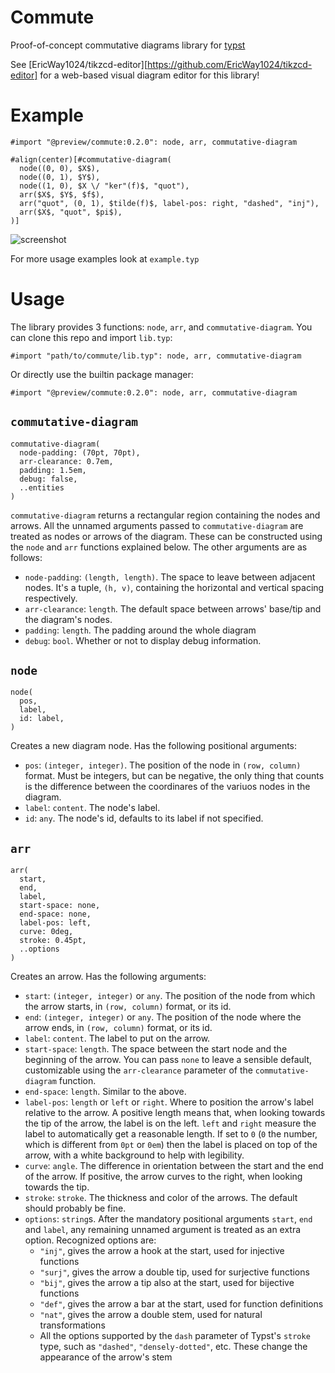 # Commute
Proof-of-concept commutative diagrams library for [typst](https://typst.app/home)

See [EricWay1024/tikzcd-editor][https://github.com/EricWay1024/tikzcd-editor]
for a web-based visual diagram editor for this library!

# Example
```
#import "@preview/commute:0.2.0": node, arr, commutative-diagram

#align(center)[#commutative-diagram(
  node((0, 0), $X$),
  node((0, 1), $Y$),
  node((1, 0), $X \/ "ker"(f)$, "quot"),
  arr($X$, $Y$, $f$),
  arr("quot", (0, 1), $tilde(f)$, label-pos: right, "dashed", "inj"),
  arr($X$, "quot", $pi$),
)]
```

![screenshot](https://github.com/typst/packages/assets/20535498/71eb8d47-b6f9-43fa-a1fd-7ff58b8d0025)
   
For more usage examples look at `example.typ`

# Usage
The library provides 3 functions: `node`, `arr`, and `commutative-diagram`.
You can clone this repo and import `lib.typ`:
```
#import "path/to/commute/lib.typ": node, arr, commutative-diagram
```
Or directly use the builtin package manager:
```
#import "@preview/commute:0.2.0": node, arr, commutative-diagram
```

## `commutative-diagram`
```
commutative-diagram(
  node-padding: (70pt, 70pt),
  arr-clearance: 0.7em,
  padding: 1.5em,
  debug: false,
  ..entities
)
```
`commutative-diagram` returns a rectangular region containing the
nodes and arrows.
All the unnamed arguments passed to `commutative-diagram` are treated as
nodes or arrows of the diagram. These can be constructed using the
`node` and `arr` functions explained below.
The other arguments are as follows:
- `node-padding`: `(length, length)`. The space to leave between adjacent nodes. It's a
  tuple, `(h, v)`, containing the horizontal and vertical spacing respectively.
- `arr-clearance`: `length`. The default space between arrows' base/tip and the diagram's nodes. 
- `padding`: `length`. The padding around the whole diagram
- `debug`: `bool`. Whether or not to display debug information. 

## `node`
```
node(
  pos,
  label,
  id: label,
)
```
Creates a new diagram node. Has the following positional arguments:
- `pos`: `(integer, integer)`. The position of the node in `(row, column)` format.
  Must be integers, but can be negative, the only thing that counts is the
  difference between the coordinares of the variuos nodes in the diagram.
- `label`: `content`. The node's label.
- `id`: `any`. The node's id, defaults to its label if not specified.

## `arr`
```
arr(
  start,
  end,
  label,
  start-space: none,
  end-space: none,
  label-pos: left,
  curve: 0deg,
  stroke: 0.45pt,
  ..options
)
```
Creates an arrow. Has the following arguments:
- `start`: `(integer, integer)` or `any`. The position of the node from which the arrow starts,
  in `(row, column)` format, or its id.
- `end`: `(integer, integer)` or `any`. The position of the node where the arrow ends,
  in `(row, column)` format, or its id.
- `label`: `content`. The label to put on the arrow.
- `start-space`: `length`. The space between the start node and the beginning of the arrow.
  You can pass `none` to leave a sensible default, customizable using the
  `arr-clearance` parameter of the `commutative-diagram` function.
- `end-space`: `length`. Similar to the above.
- `label-pos`: `length` or `left` or `right`. Where to position the arrow's label relative to the arrow.
  A positive length means that, when looking towards the tip of the arrow,
  the label is on the left. `left` and `right` measure the label to automatically get a reasonable
  length. If set to `0` (`0` the number, which is different from `0pt` or `0em`)
  then the label is placed on top of the arrow, with a white background to help
  with legibility.
- `curve`: `angle`. The difference in orientation between the start and the end of the arrow.
  If positive, the arrow curves to the right, when looking towards the tip.
- `stroke`: `stroke`. The thickness and color of the arrows. The default should probably be fine.
- `options`: `string`s. After the mandatory positional arguments `start`, `end` and `label`,
  any remaining unnamed argument is treated as an extra option. Recognized options are:
  - `"inj"`, gives the arrow a hook at the start, used for injective functions
  - `"surj"`, gives the arrow a double tip, used for surjective functions
  - `"bij"`, gives the arrow a tip also at the start, used for bijective functions
  - `"def"`, gives the arrow a bar at the start, used for function definitions
  - `"nat"`, gives the arrow a double stem, used for natural transformations
  - All the options supported by the `dash` parameter of Typst's `stroke` type, such as
    `"dashed"`, `"densely-dotted"`, etc. These change the appearance of the arrow's stem

